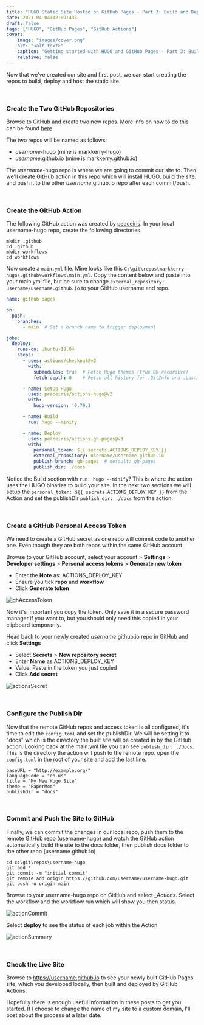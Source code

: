 ```yaml
---
title: "HUGO Static Site Hosted on GitHub Pages - Part 3: Build and Deploy"
date: 2021-04-04T12:09:43Z
draft: false
tags: ["HUGO", "GitHub Pages", "GitHub Actions"]
cover:
    image: "images/cover.png"
    alt: "<alt text>"
    caption: "Getting started with HUGO and GitHub Pages - Part 3: Build and Deploy"
    relative: false
---
```


Now that we've created our site and first post, we can start creating the repos to build, deploy and host the static site.

<br>

### Create the Two GitHub Repositories

Browse to GitHub and create two new repos. More info on how to do this can be found [here](https://markkerry.github.io/posts/git-basics/#create-the-github-repository)

The two repos will be named as follows:

* _username_-hugo (mine is markkerry-hugo)
* _username_.github.io (mine is markkerry.github.io)

The _username_-hugo repo is where we are going to commit our site to. Then we'll create GitHub action in this repo which will install HUGO, build the site, and push it to the other _username_.github.io repo after each commit/push.

<br>

### Create the GitHub Action

The following GitHub action was created by [peaceiris](https://github.com/peaceiris). In your local username-hugo repo, create the following directories

```terminal
mkdir .github
cd .github
mkdir workflows
cd workflows
```

Now create a `main.yml` file. Mine looks like this `C:\git\repos\markkerry-hugo\.github\workflows\main.yml`. Copy the content below and paste into your main.yml file, but be sure to change `external_repository: username/username.github.io` to your GitHub username and repo.

```yaml
name: github pages

on:
  push:
    branches:
      - main  # Set a branch name to trigger deployment

jobs:
  deploy:
    runs-on: ubuntu-18.04
    steps:
      - uses: actions/checkout@v2
        with:
          submodules: true  # Fetch Hugo themes (true OR recursive)
          fetch-depth: 0    # Fetch all history for .GitInfo and .Lastmod

      - name: Setup Hugo
        uses: peaceiris/actions-hugo@v2
        with:
          hugo-version: '0.79.1'

      - name: Build
        run: hugo --minify

      - name: Deploy
        uses: peaceiris/actions-gh-pages@v3
        with:
          personal_token: ${{ secrets.ACTIONS_DEPLOY_KEY }}
          external_repository: username/username.github.io
          publish_branch: gh-pages  # default: gh-pages
          publish_dir: ./docs
```

Notice the Build section with `run: hugo --minify`? This is where the action uses the HUGO binaries to build your site. In the next two sections we will setup the `personal_token: ${{ secrets.ACTIONS_DEPLOY_KEY }}` from the Action and set the publishDir `publish_dir: ./docs` from the action.

<br>

### Create a GitHub Personal Access Token

We need to create a GitHub secret as one repo will commit code to another one. Even though they are both repos within the same GitHub account.

Browse to your GitHub account, select your account > __Settings__ > __Developer settings__ > __Personal access tokens__ > __Generate new token__

* Enter the __Note__ as: ACTIONS_DEPLOY_KEY
* Ensure you tick __repo__ and __workflow__
* Click __Generate token__

![ghAccessToken](images/ghAccessToken.png)

Now it's important you copy the token. Only save it in a secure password manager if you want to, but you should only need this copied in your clipboard temporarily.

Head back to your newly created _username_.github.io repo in GitHub and click __Settings__

* Select __Secrets__ > __New repository secret__
* Enter __Name__ as ACTIONS_DEPLOY_KEY
* Value: Paste in the token you just copied
* Click __Add secret__

![actionsSecret](images/actionsSecret.png)

<br>

### Configure the Publish Dir

Now that the remote GitHub repos and access token is all configured, it's time to edit the `config.toml` and set the publishDir. We will be setting it to "docs" which is the directory the built site will be created in by the GitHub action. Looking back at the main.yml file you can see `publish_dir: ./docs`. This is the directory the action will push to the remote repo. open the `config.toml` in the root of your site and add the last line.

```terminal
baseURL = "http://example.org/"
languageCode = "en-us"
title = "My New Hugo Site"
theme = "PaperMod"
publishDir = "docs"
```

<br>

### Commit and Push the Site to GitHub

Finally, we can commit the changes in our local repo, push them to the remote GitHub repo (username-hugo) and watch the GitHub action automatically build the site to the docs folder, then publish docs folder to the other repo (username.github.io)

```terminal
cd c:\git\repos\username-hugo
git add *
git commit -m "initial commit"
git remote add origin https://github.com/username/username-hugo.git
git push -u origin main
```

Browse to your username-hugo repo on GitHub and select __Actions_. Select the workflow and the workflow run which will show you then status.

![actionCommit](images/actionCommit.png)

Select __deploy__ to see the status of each job within the Action

![actionSummary](images/actionSummary.png)

<br>

### Check the Live Site

Browse to https://username.github.io to see your newly built GitHub Pages site, which you developed locally, then built and deployed by GitHub Actions.

Hopefully there is enough useful information in these posts to get you started. If I choose to change the name of my site to a custom domain, I'll post about the process at a later date.
